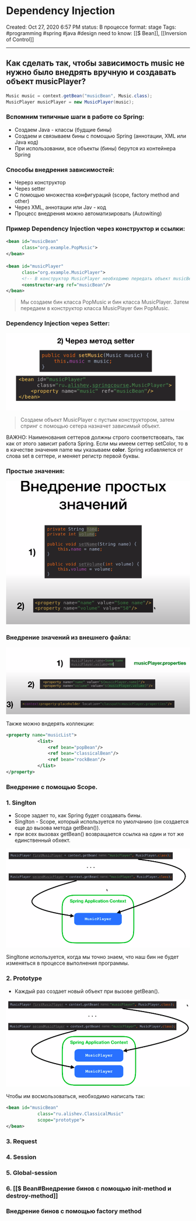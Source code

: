 # Dependency Injection

Created: Oct 27, 2020 6:57 PM
status: В процессе
format: stage
Tags: #programming #spring #java #design 
need to know: [[$ Bean]], [[Inversion of Control]]

---
## **Как сделать так, чтобы зависимость music не нужно было внедрять вручную и создавать объект musicPlayer?**

```java
Music music = context.getBean("musicBean", Music.class);
MusicPlayer musicPlayer = new MusicPlayer(music);
```

### Вспомним типичные шаги в работе со Spring:

- Создаем Java - классы (будщие бины)
- Создаем и связываем бины с помощью Spring (аннотации, XML или Java код)
- При использовании, все объекты (бины) берутся из контейнера Spring

### Способы внедрения зависимостей:

- Черерз конструктор
- Через setter
- С помощью множества конфигураций (scope, factory method and other)
- Через XML, аннотации или Jav - код
- Процесс внедрения можно автоматизировать (Autowiting)

### Пример Dependency Injection через конструктор и ссылки:

```xml
<bean id="musicBean"
      class="org.example.PopMusic">
</bean>

<bean id="musicPlayer"
      class="org.example.MusicPlayer">
      <!-- В конструктор MusicPlayer необходимо передать объект musicBean -->
      <constructor-arg ref="musicBean"/>
</bean>
```

> Мы создаем бин класса PopMusic и бин класса MusicPlayer. Затем передаем в конструктор класса MusicPlayer бин PopMusic.

### Dependency Injection через Setter:

![Dependency%20Injection%2087375ca0a0964c3c8deb222d3d09d206/Untitled%201.png](Images/Programming/Spring%20Framework/Dependency%20Injection%2087375ca0a0964c3c8deb222d3d09d206/Untitled%201.png)

> Создаем объект MusicPlayer с пустым конструктором, затем спринг с помощью сетера назначет зависимый объект.

ВАЖНО: Наименования сеттеров должны строго соответствовать, так как от этого зависит работа Spring. Если мы имеем сеттер setColor, то в <property name> в качестве значения name мы указываем **color**.  Spring избавляется от слова set в сеттере, и меняет регистр первой буквы.

### Простые значения:

![Dependency%20Injection%2087375ca0a0964c3c8deb222d3d09d206/Untitled%202.png](Images/Programming/Spring%20Framework/Dependency%20Injection%2087375ca0a0964c3c8deb222d3d09d206/Untitled%202.png)

### Внедрение значений из внешнего файла:

![Dependency%20Injection%2087375ca0a0964c3c8deb222d3d09d206/Untitled%203.png](Images/Programming/Spring%20Framework/Dependency%20Injection%2087375ca0a0964c3c8deb222d3d09d206/Untitled%203.png)

Также можно вндерять коллекции:

```xml
<property name="musicList">
            <list>
                <ref bean="popBean"/>
                <ref bean="classicalBean"/>
                <ref bean="rockBean"/>
            </list>
</property>
```

### Внедрение с помощью Scope.

### 1. Singlton

- Scope задает то, как Spring будет создавать бины.
- Singlton - Scope, который используется по умолчанию (он создается еще до вызова метода getBean()).
- при всех вызовах getBean() возвращается ссылка на один и тот же единственный обхект.

![Dependency%20Injection%2087375ca0a0964c3c8deb222d3d09d206/Untitled%204.png](Images/Programming/Spring%20Framework/Dependency%20Injection%2087375ca0a0964c3c8deb222d3d09d206/Untitled%204.png)

Singltone используется, когда мы точно знаем, что наш бин не будет изменяться в процессе выполнения программы.

### 2. Prototype

- Каждый раз создает новый объект при вызове getBean().

![Dependency%20Injection%2087375ca0a0964c3c8deb222d3d09d206/Untitled%205.png](Images/Programming/Spring%20Framework/Dependency%20Injection%2087375ca0a0964c3c8deb222d3d09d206/Untitled%205.png)

Чтобы им восмользоваться, необходимо написать так:

```xml
<bean id="musicBean"
			class="ru.alishev.ClassicalMusic"
			scope="prototype">
</bean>
```

### 3. Request

### 4. Session

### 5. Global-session

### 6. [[$ Bean#Внедрение бинов с помощью init-method и destroy-method]]

### Внедрение бинов с помощью factory method
	
	
